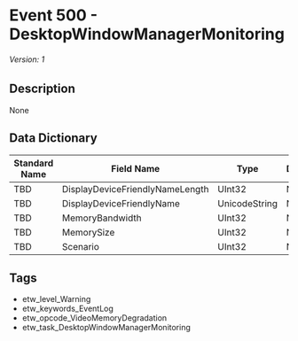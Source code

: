 # Event 500 - DesktopWindowManagerMonitoring
###### Version: 1

## Description
None

## Data Dictionary
|Standard Name|Field Name|Type|Description|Sample Value|
|---|---|---|---|---|
|TBD|DisplayDeviceFriendlyNameLength|UInt32|None|`None`|
|TBD|DisplayDeviceFriendlyName|UnicodeString|None|`None`|
|TBD|MemoryBandwidth|UInt32|None|`None`|
|TBD|MemorySize|UInt32|None|`None`|
|TBD|Scenario|UInt32|None|`None`|

## Tags
* etw_level_Warning
* etw_keywords_EventLog
* etw_opcode_VideoMemoryDegradation
* etw_task_DesktopWindowManagerMonitoring